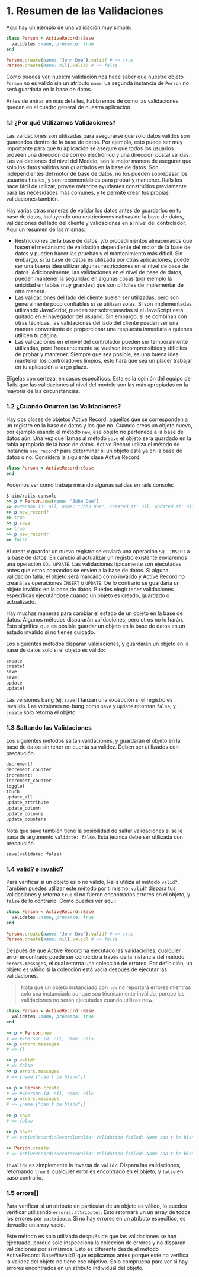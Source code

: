 # 1. Resumen de las Validaciones

Aquí hay un ejemplo de una validación muy simple:

```ruby
class Person < ActiveRecord::Base
  validates :name, presence: true
end

Person.create(name: "John Doe").valid? # => true
Person.create(name: nil).valid? # => false
```

Como puedes ver, nuestra validación nos hace saber que nuestro objeto `Person` no es válido sin un atributo `name`. La segunda instancia de `Person` no será guardada en la base de datos.

 Antes de entrar en más detalles, hablaremos de como las validaciones quedan en el cuadro general de nuestra aplicación.



### 1.1 ¿Por qué Utilizamos Validaciones?

Las validaciones son utilizadas para asegurarse que solo datos válidos son guardados dentro de la base de datos. Por ejemplo, esto puede ser muy importante para que tu aplicación se asegure que todos los usuarios proveen una dirección de correo electrónico y una dirección postal válidas. Las validaciones del nivel del Modelo, son la mejor manera de asegurar que solo los datos válidos son guardados en la base de datos. Son independientes del motor de base de datos, no los pueden sobrepasar los usuarios finales, y son recomendables para probar y mantener. Rails los hace fácil de utilizar, provee métodos ayudantes construídos previamente para las necesidades más comunes, y te permite crear tus propias validaciones también.

Hay varias otras maneras de validar los datos antes de guardarlos en tu base de datos, incluyendo una restricciones nativas de la base de datos, validaciones del lado del cliente y validaciones en al nivel del controlador. Aquí un resumen de las mismas:

* Restricciones de la base de datos, y/o procedimientos almacenados que hacen el mecanismo de validación dependiente del motor de la base de datos y pueden hacer las pruebas y el mantenimiento más dificil. Sin embargo, si tu base de datos es utilizada por otras aplicaciones, puede ser una buena idea utilizar algunas restricciones en el nivel de base de datos. Adicionalmente, las validaciones en el nivel de base de datos, pueden mantener la seguridad en algunas cosas \(por ejemplo la unicidad en tablas muy grandes\) que son difíciles de implementar de otra manera. 
* Las validaciones del lado del cliente suelen ser utilizadas, pero son generalmente poco confiables si se utilizan solas. Si son implementadas utilizando JavaScript, pueden ser sobrepasadas si el JavaScript está quitado en el navegador del usuario. Sin embargo, si se combinan con otras técnicas, las validaciones del lado del cliente pueden ser una manera conveniente de proporcionar una respuesta inmediata a quienes utilicen tu página. 
* Las validaciones en el nivel del controlador pueden ser temporalmente utilizadas, pero frecuentemente se vuelven incomprensibles y difíciles de probar y mantener. Siempre que sea posible, es una buena idea mantener los controladores limpios, esto hará que sea un placer trabajar en tu aplicación a largo plazo.

Elígelas con certeza, en casos específicos. Esta es la opinión del equipo de Rails que las validaciones al nivel del modelo son las más apropiadas en la mayoría de las circunstancias.



### 1.2 ¿Cuando Ocurren las Validaciones?

Hay dos clases de objetos Active Record: aquellos que se corresponden a un registro en la base de datos y los que no. Cuando creas un objeto nuevo, por ejemplo usando el método `new`, ese objeto no pertenece a la base de datos aún. Una vez que llamas al método `save` el objeto será guardado en la tabla apropiada de la base de datos. Active Record utiliza el método de instancia `new_record?` para determinar si un objeto está ya en la base de datos o no. Considera la siguiente clase Active Record:

```ruby
class Person < ActiveRecord::Base
end
```

Podemos ver como trabaja mirando algunas salidas en rails console:

```ruby
$ bin/rails console
>> p = Person.new(name: "John Doe")
=> #<Person id: nil, name: "John Doe", created_at: nil, updated_at: nil>
>> p.new_record?
=> true
>> p.save
=> true
>> p.new_record?
=> false
```

Al crear y guardar un nuevo registro se enviará una operación `SQL INSERT` a la base de datos. En cambio al actualizar un registro existente enviaremos una operación `SQL UPDATE`. Las validaciones típicamente son ejecutadas antes que estos comandos se envíen a la base de datos. Si alguna validación falla, el objeto será marcado como inválido y Active Record no creará las operaciones `INSERT` o `UPDATE`. De lo contrario se guardaría un objeto inválido en la base de datos. Puedes elegir tener validaciones específicas ejecutándose cuando un objeto es creado, guardado o actualizado.

Hay muchas maneras para cambiar el estado de un objeto en la base de datos. Algunos métodos dispararán validaciones, pero otros no lo harán. Esto significa que es posible guardar un objeto en la base de datos en un estado inválido si no tienes cuidado. 

Los siguientes métodos disparan validaciones, y guardarán un objeto en la base de datos solo si el objeto es válido:

```ruby
create
create!
save
save!
update
update!
```

Las versiones bang \(ej: `save!`\) lanzan una excepción si el registro es inválido. Las versiones no-bang como `save` y `update` retornan `false`, y `create` solo retorna el objeto.



### 1.3 Saltando las Validaciones

Los siguientes métodos saltan validaciones, y guardarán el objeto en la base de datos sin tener en cuenta su validez. Deben ser utilizados con precaución.

```ruby
decrement!
decrement_counter
increment!
increment_counter
toggle!
touch
update_all
update_attribute
update_column
update_columns
update_counters
```

Nota que save también tiene la posibilidad de saltar validaciones si se le pasa de argumento `validate: false`. Esta técnica debe ser utilizada con precaución. 

`save(validate: false)`



### 1.4 valid? e invalid?

Para verificar si un objeto es o no válido, Rails utiliza el método `valid?`. También puedes utilizar este método por ti mismo. `valid?` dispara tus validaciones y retorna `true` si no fueron encontrados errores en el objeto, y `false` de lo contrario. Como puedes ver aquí:

```ruby
class Person < ActiveRecord::Base
  validates :name, presence: true
end
 
Person.create(name: "John Doe").valid? # => true
Person.create(name: nil).valid? # => false
```

Después de que Active Record ha ejecutado las validaciones, cualquier error encontrado puede ser conocido a través de la instancia del método `errors.messages`, el cual retorna una colección de errores. Por definición, un objeto es válido si la colección está vacía después de ejecutar las validaciones. 

> Nota que un objeto instanciado con `new` no reportará errores mientras solo sea instanciado aunque sea técnicamente inválido, porque las validaciones no serán ejecutadas cuando utilizas new.



```ruby
class Person < ActiveRecord::Base
  validates :name, presence: true
end
 
>> p = Person.new
# => #<Person id: nil, name: nil>
>> p.errors.messages
# => {}

>> p.valid?
# => false
>> p.errors.messages
# => {name:["can't be blank"]}
 
>> p = Person.create
# => #<Person id: nil, name: nil>
>> p.errors.messages
# => {name:["can't be blank"]}
 
>> p.save
# => false

>> p.save!
# => ActiveRecord::RecordInvalid: Validation failed: Name can't be blank
 
>> Person.create!
# => ActiveRecord::RecordInvalid: Validation failed: Name can't be blank
```

`invalid?` es simplemente la inversa de `valid?`. Dispara las validaciones, retornando `true` si cualquier error es encontrado en el objeto, y `false` en caso contrario.



### 1.5 errors\[\]

Para verificar si un atributo en particular de un objeto es válido, lo puedes verificar utilizando `errors[:attribute]`. Esto retornará un un array de todos los errores por `:attribute`. Si no hay errores en un atributo específico, es devuelto un array vacío. 

Este método es solo utilizado después de que las validaciones se han ejectuado, porque solo inspecciona la colección de errores y no disparan validaciones por si mismos. Esto es diferente desde el método ActiveRecord::Base\#invalid? que explicamos antes porque este no verifica la validez del objeto no tiene ese objetivo. Solo comprueba para ver si hay errores encontrados en un atributo individual del objeto.







